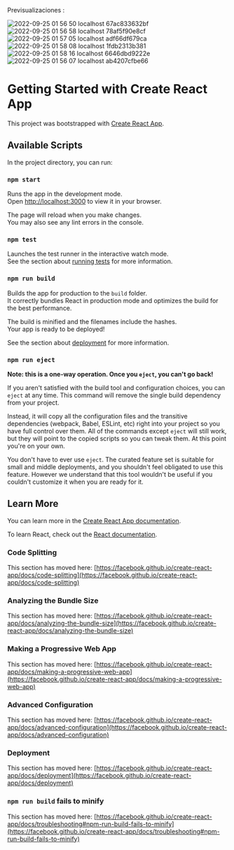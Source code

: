 Previsualizaciones :
 
![2022-09-25 01 56 50 localhost 67ac833632bf](https://user-images.githubusercontent.com/99273526/192129052-fa4ed11f-5291-42b5-8abb-057f062b49bb.png)
![2022-09-25 01 56 58 localhost 78af5f90e8cf](https://user-images.githubusercontent.com/99273526/192129056-f696a76d-d983-47b7-a36b-6287bf9700f0.png)
![2022-09-25 01 57 05 localhost adf66df679ca](https://user-images.githubusercontent.com/99273526/192129057-7834ab8f-29c7-46df-b17f-2c476af81d4b.png)
![2022-09-25 01 58 08 localhost 1fdb2313b381](https://user-images.githubusercontent.com/99273526/192129058-731a7722-65a2-4c67-b178-4819efe155e0.png)
![2022-09-25 01 58 16 localhost 6646dbd9222e](https://user-images.githubusercontent.com/99273526/192129059-3ec67178-fa1c-4f75-a312-dfa2699f806f.png)
![2022-09-25 01 56 07 localhost ab4207cfbe66](https://user-images.githubusercontent.com/99273526/192129063-dcd6a78a-20eb-4eee-85c3-e61dd65e3ec9.png)


# Getting Started with Create React App

This project was bootstrapped with [Create React App](https://github.com/facebook/create-react-app).

## Available Scripts

In the project directory, you can run:

### `npm start`

Runs the app in the development mode.\
Open [http://localhost:3000](http://localhost:3000) to view it in your browser.

The page will reload when you make changes.\
You may also see any lint errors in the console.

### `npm test`

Launches the test runner in the interactive watch mode.\
See the section about [running tests](https://facebook.github.io/create-react-app/docs/running-tests) for more information.

### `npm run build`

Builds the app for production to the `build` folder.\
It correctly bundles React in production mode and optimizes the build for the best performance.

The build is minified and the filenames include the hashes.\
Your app is ready to be deployed!

See the section about [deployment](https://facebook.github.io/create-react-app/docs/deployment) for more information.

### `npm run eject`

**Note: this is a one-way operation. Once you `eject`, you can't go back!**

If you aren't satisfied with the build tool and configuration choices, you can `eject` at any time. This command will remove the single build dependency from your project.

Instead, it will copy all the configuration files and the transitive dependencies (webpack, Babel, ESLint, etc) right into your project so you have full control over them. All of the commands except `eject` will still work, but they will point to the copied scripts so you can tweak them. At this point you're on your own.

You don't have to ever use `eject`. The curated feature set is suitable for small and middle deployments, and you shouldn't feel obligated to use this feature. However we understand that this tool wouldn't be useful if you couldn't customize it when you are ready for it.

## Learn More

You can learn more in the [Create React App documentation](https://facebook.github.io/create-react-app/docs/getting-started).

To learn React, check out the [React documentation](https://reactjs.org/).

### Code Splitting

This section has moved here: [https://facebook.github.io/create-react-app/docs/code-splitting](https://facebook.github.io/create-react-app/docs/code-splitting)

### Analyzing the Bundle Size

This section has moved here: [https://facebook.github.io/create-react-app/docs/analyzing-the-bundle-size](https://facebook.github.io/create-react-app/docs/analyzing-the-bundle-size)

### Making a Progressive Web App

This section has moved here: [https://facebook.github.io/create-react-app/docs/making-a-progressive-web-app](https://facebook.github.io/create-react-app/docs/making-a-progressive-web-app)

### Advanced Configuration

This section has moved here: [https://facebook.github.io/create-react-app/docs/advanced-configuration](https://facebook.github.io/create-react-app/docs/advanced-configuration)

### Deployment

This section has moved here: [https://facebook.github.io/create-react-app/docs/deployment](https://facebook.github.io/create-react-app/docs/deployment)

### `npm run build` fails to minify

This section has moved here: [https://facebook.github.io/create-react-app/docs/troubleshooting#npm-run-build-fails-to-minify](https://facebook.github.io/create-react-app/docs/troubleshooting#npm-run-build-fails-to-minify)
